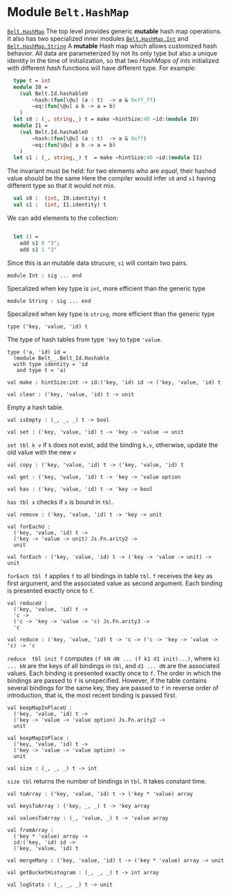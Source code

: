 # Module `Belt.HashMap`
[`Belt.HashMap`](#)
The top level provides generic **mutable** hash map operations.
It also has two specialized inner modules [`Belt.HashMap.Int`](./Belt-HashMap-Int.md) and [`Belt.HashMap.String`](./Belt-HashMap-String.md)
A **mutable** Hash map which allows customized hash behavior.
All data are parameterized by not its only type but also a unique identity in the time of initialization, so that two *HashMaps of ints* initialized with different *hash* functions will have different type.
For example:
```ocaml
  type t = int
  module I0 =
    (val Belt.Id.hashableU
        ~hash:(fun[\@u] (a : t)  -> a & 0xff_ff)
        ~eq:(fun[\@u] a b -> a = b)
    )
  let s0 : (_, string,_) t = make ~hintSize:40 ~id:(module I0)
  module I1 =
    (val Belt.Id.hashableU
        ~hash:(fun[\@u] (a : t)  -> a & 0xff)
        ~eq:(fun[\@u] a b -> a = b)
    )
  let s1 : (_, string,_) t  = make ~hintSize:40 ~id:(module I1)
```
The invariant must be held: for two elements who are *equal*, their hashed value should be the same
Here the compiler would infer `s0` and `s1` having different type so that it would not mix.
```ocaml
  val s0 :  (int, I0.identity) t
  val s1 :  (int, I1.identity) t
```
We can add elements to the collection:
```ocaml

  let () =
    add s1 0 "3";
    add s1 1 "3"
```
Since this is an mutable data strucure, `s1` will contain two pairs.
```
module Int : sig ... end
```
Specalized when key type is `int`, more efficient than the generic type
```
module String : sig ... end
```
Specalized when key type is `string`, more efficient than the generic type
```
type ('key, 'value, 'id) t
```
The type of hash tables from type `'key` to type `'value`.
```
type ('a, 'id) id =
  (module Belt__.Belt_Id.Hashable
  with type identity = 'id
   and type t = 'a)
```
```
val make : hintSize:int -> id:('key, 'id) id -> ('key, 'value, 'id) t
```
```
val clear : ('key, 'value, 'id) t -> unit
```
Empty a hash table.
```
val isEmpty : (_, _, _) t -> bool
```
```
val set : ('key, 'value, 'id) t -> 'key -> 'value -> unit
```
`set tbl k v` if `k` does not exist, add the binding `k,v`, otherwise, update the old value with the new `v`
```
val copy : ('key, 'value, 'id) t -> ('key, 'value, 'id) t
```
```
val get : ('key, 'value, 'id) t -> 'key -> 'value option
```
```
val has : ('key, 'value, 'id) t -> 'key -> bool
```
`has tbl x` checks if `x` is bound in `tbl`.
```
val remove : ('key, 'value, 'id) t -> 'key -> unit
```
```
val forEachU : 
  ('key, 'value, 'id) t ->
  ('key -> 'value -> unit) Js.Fn.arity2 ->
  unit
```
```
val forEach : ('key, 'value, 'id) t -> ('key -> 'value -> unit) -> unit
```
`forEach tbl f` applies `f` to all bindings in table `tbl`. `f` receives the key as first argument, and the associated value as second argument. Each binding is presented exactly once to `f`.
```
val reduceU : 
  ('key, 'value, 'id) t ->
  'c ->
  ('c -> 'key -> 'value -> 'c) Js.Fn.arity3 ->
  'c
```
```
val reduce : ('key, 'value, 'id) t -> 'c -> ('c -> 'key -> 'value -> 'c) -> 'c
```
`reduce  tbl init f` computes `(f kN dN ... (f k1 d1 init)...)`, where `k1 ... kN` are the keys of all bindings in `tbl`, and `d1 ... dN` are the associated values. Each binding is presented exactly once to `f`.
The order in which the bindings are passed to `f` is unspecified. However, if the table contains several bindings for the same key, they are passed to `f` in reverse order of introduction, that is, the most recent binding is passed first.
```
val keepMapInPlaceU : 
  ('key, 'value, 'id) t ->
  ('key -> 'value -> 'value option) Js.Fn.arity2 ->
  unit
```
```
val keepMapInPlace : 
  ('key, 'value, 'id) t ->
  ('key -> 'value -> 'value option) ->
  unit
```
```
val size : (_, _, _) t -> int
```
`size tbl` returns the number of bindings in `tbl`. It takes constant time.
```
val toArray : ('key, 'value, 'id) t -> ('key * 'value) array
```
```
val keysToArray : ('key, _, _) t -> 'key array
```
```
val valuesToArray : (_, 'value, _) t -> 'value array
```
```
val fromArray : 
  ('key * 'value) array ->
  id:('key, 'id) id ->
  ('key, 'value, 'id) t
```
```
val mergeMany : ('key, 'value, 'id) t -> ('key * 'value) array -> unit
```
```
val getBucketHistogram : (_, _, _) t -> int array
```
```
val logStats : (_, _, _) t -> unit
```
